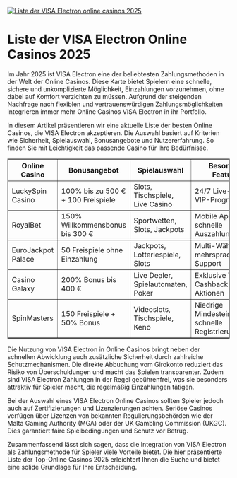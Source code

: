 [![Liste der VISA Electron online casinos 2025](https://123-caf.pages.dev/gitsignup.png)](https://vrmoo.ru/Bt82HjjY)

<h1>Liste der VISA Electron Online Casinos 2025</h1> <p>Im Jahr 2025 ist VISA Electron eine der beliebtesten Zahlungsmethoden in der Welt der Online Casinos. Diese Karte bietet Spielern eine schnelle, sichere und unkomplizierte Möglichkeit, Einzahlungen vorzunehmen, ohne dabei auf Komfort verzichten zu müssen. Aufgrund der steigenden Nachfrage nach flexiblen und vertrauenswürdigen Zahlungsmöglichkeiten integrieren immer mehr Online Casinos VISA Electron in ihr Portfolio.</p>  <p>In diesem Artikel präsentieren wir eine aktuelle Liste der besten Online Casinos, die VISA Electron akzeptieren. Die Auswahl basiert auf Kriterien wie Sicherheit, Spielauswahl, Bonusangebote und Nutzererfahrung. So finden Sie mit Leichtigkeit das passende Casino für Ihre Bedürfnisse.</p>  <table border="1" cellpadding="8" cellspacing="0">   <thead>     <tr>       <th>Online Casino</th>       <th>Bonusangebot</th>       <th>Spielauswahl</th>       <th>Besondere Features</th>     </tr>   </thead>   <tbody>     <tr>       <td>LuckySpin Casino</td>       <td>100% bis zu 500 € + 100 Freispiele</td>       <td>Slots, Tischspiele, Live Casino</td>       <td>24/7 Live-Chat, VIP-Programm</td>     </tr>     <tr>       <td>RoyalBet</td>       <td>150% Willkommensbonus bis 300 €</td>       <td>Sportwetten, Slots, Jackpots</td>       <td>Mobile App, schnelle Auszahlungen</td>     </tr>     <tr>       <td>EuroJackpot Palace</td>       <td>50 Freispiele ohne Einzahlung</td>       <td>Jackpots, Lotteriespiele, Slots</td>       <td>Multi-Währung, mehrsprachiger Support</td>     </tr>     <tr>       <td>Casino Galaxy</td>       <td>200% Bonus bis 400 €</td>       <td>Live Dealer, Spielautomaten, Poker</td>       <td>Exklusive Turniere, Cashback-Aktionen</td>     </tr>     <tr>       <td>SpinMasters</td>       <td>150 Freispiele + 50% Bonus</td>       <td>Videoslots, Tischspiele, Keno</td>       <td>Niedrige Mindesteinzahlung, schnelle Registrierung</td>     </tr>   </tbody> </table>  <p>Die Nutzung von VISA Electron in Online Casinos bringt neben der schnellen Abwicklung auch zusätzliche Sicherheit durch zahlreiche Schutzmechanismen. Die direkte Abbuchung vom Girokonto reduziert das Risiko von Überschuldungen und macht das Spielen transparenter. Zudem sind VISA Electron Zahlungen in der Regel gebührenfrei, was sie besonders attraktiv für Spieler macht, die regelmäßig Einzahlungen tätigen.</p>  <p>Bei der Auswahl eines VISA Electron Online Casinos sollten Spieler jedoch auch auf Zertifizierungen und Lizenzierungen achten. Seriöse Casinos verfügen über Lizenzen von bekannten Regulierungsbehörden wie der Malta Gaming Authority (MGA) oder der UK Gambling Commission (UKGC). Dies garantiert faire Spielbedingungen und Schutz vor Betrug.</p>  <p>Zusammenfassend lässt sich sagen, dass die Integration von VISA Electron als Zahlungsmethode für Spieler viele Vorteile bietet. Die hier präsentierte Liste der Top-Online Casinos 2025 erleichtert Ihnen die Suche und bietet eine solide Grundlage für Ihre Entscheidung.</p>